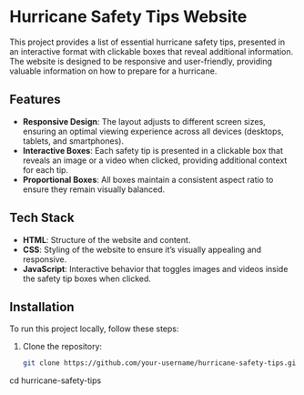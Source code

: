 # Hurricane Safety Tips Website

This project provides a list of essential hurricane safety tips, presented in an interactive format with clickable boxes that reveal additional information. The website is designed to be responsive and user-friendly, providing valuable information on how to prepare for a hurricane.

## Features

- **Responsive Design**: The layout adjusts to different screen sizes, ensuring an optimal viewing experience across all devices (desktops, tablets, and smartphones).
- **Interactive Boxes**: Each safety tip is presented in a clickable box that reveals an image or a video when clicked, providing additional context for each tip.
- **Proportional Boxes**: All boxes maintain a consistent aspect ratio to ensure they remain visually balanced.

## Tech Stack

- **HTML**: Structure of the website and content.
- **CSS**: Styling of the website to ensure it’s visually appealing and responsive.
- **JavaScript**: Interactive behavior that toggles images and videos inside the safety tip boxes when clicked.

## Installation

To run this project locally, follow these steps:

1. Clone the repository:
   ```bash
   git clone https://github.com/your-username/hurricane-safety-tips.git
cd hurricane-safety-tips
